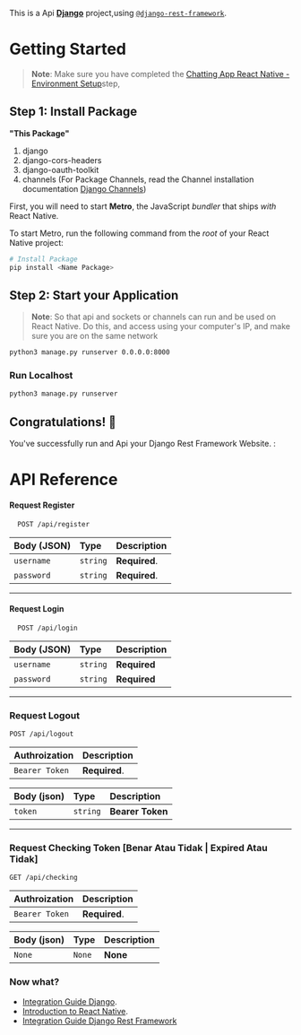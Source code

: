 This is a Api [**Django**](https://www.djangoproject.com/) project,using [`@django-rest-framework`](https://www.django-rest-framework.org/).

# Getting Started

>**Note**: Make sure you have completed the [Chatting App React Native - Environment Setup](https://github.com/SamsuSidqy/Chatting-App-React-Native)step, 

## Step 1: Install Package

**"This Package"**
1. django
2. django-cors-headers 
3. django-oauth-toolkit
4. channels (For Package Channels, read the Channel installation documentation [Django Channels](https://channels.readthedocs.io/en/latest/installation.html))

First, you will need to start **Metro**, the JavaScript _bundler_ that ships _with_ React Native.

To start Metro, run the following command from the _root_ of your React Native project:

```bash
# Install Package
pip install <Name Package>

```

## Step 2: Start your Application

>**Note**: So that api and sockets or channels can run and be used on React Native. Do this, and access using your computer's IP, and make sure you are on the same network

```bash
python3 manage.py runserver 0.0.0.0:8000
```

### Run Localhost

```bash
python3 manage.py runserver
```


## Congratulations! :tada:

You've successfully run and Api your Django Rest Framework Website. :


# API Reference

#### Request Register

```http
  POST /api/register
```

| Body (JSON) | Type     | Description                |
| :-------- | :------- | :------------------------- |
| `username`| `string` | **Required**.|
| `password`| `string` | **Required**.|


----
#### Request Login

```http
  POST /api/login
```

| Body (JSON) | Type     | Description                       |
| :-------- | :------- | :-------------------------------- |
| `username`      | `string` | **Required**|
| `password`      | `string` | **Required**|



---

### Request Logout

```http
POST /api/logout
```

| Authroization | Description                       |
| :-------- | :-------------------------------- |
|`Bearer Token`| **Required**.|

| Body (json) | Type     | Description                       |
| :-------- | :------- | :-------------------------------- |
|`token`|`string`|**Bearer Token**|
---
### Request Checking Token [Benar Atau Tidak | Expired Atau Tidak]

```http
GET /api/checking
```
| Authroization | Description                       |
| :-------- | :-------------------------------- |
|`Bearer Token`| **Required**.|

| Body (json) | Type     | Description                       |
| :-------- | :------- | :-------------------------------- |
|`None`|`None`|**None**|



### Now what?

- [Integration Guide Django](https://www.djangoproject.com/).
- [Introduction to React Native](https://reactnative.dev/docs/getting-started).
- [Integration Guide Django Rest Framework](https://www.django-rest-framework.org/)

